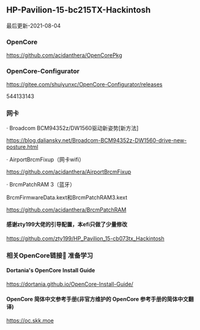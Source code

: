 ## HP-Pavilion-15-bc215TX-Hackintosh

最后更新-2021-08-04

### OpenCore
https://github.com/acidanthera/OpenCorePkg

### OpenCore-Configurator
https://gitee.com/shuiyunxc/OpenCore-Configurator/releases

544133143

### 网卡
· Broadcom BCM94352z/DW1560驱动新姿势[新方法]

https://blog.daliansky.net/Broadcom-BCM94352z-DW1560-drive-new-posture.html

· AirportBrcmFixup（网卡wifi）

https://github.com/acidanthera/AirportBrcmFixup

· BrcmPatchRAM 3（蓝牙）

BrcmFirmwareData.kext和BrcmPatchRAM3.kext

https://github.com/acidanthera/BrcmPatchRAM


#### 感谢zty199大佬的引导配置，本efi只做了少量修改

https://github.com/zty199/HP_Pavilion_15-cb073tx_Hackintosh

### 相关OpenCore链接🔗 准备学习

#### Dortania's OpenCore Install Guide

https://dortania.github.io/OpenCore-Install-Guide/

#### OpenCore 简体中文参考手册(非官方维护的 OpenCore 参考手册的简体中文翻译)

https://oc.skk.moe

